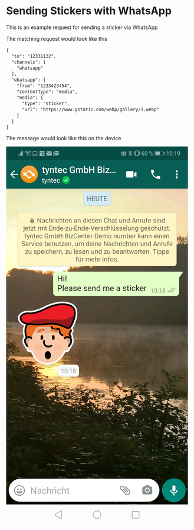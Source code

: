 # Sending Stickers with WhatsApp

This is an example request for sending a sticker via WhatsApp

The matching request would look like this

````
{
  "to": "12331132",
  "channels": [
    "whatsapp"
  ],
  "whatsapp": {
    "from": "1233423454",
    "contentType": "media",
    "media": {
      "type": "sticker",
      "url": "https://www.gstatic.com/webp/gallery/1.webp"
    }
  }
}
````

The message would look like this on the device

![Sticker message](/chat-api/v2/samples/sample-image-whatsapp-sticker.jpg)
